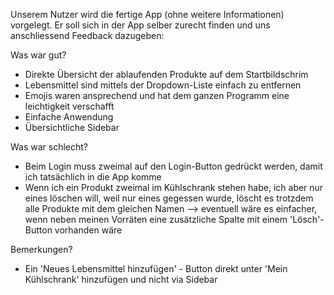 Unserem Nutzer wird die fertige App (ohne weitere Informationen) vorgelegt. Er soll sich in der App selber zurecht finden und uns anschliessend Feedback dazugeben:

Was war gut?
- Direkte Übersicht der ablaufenden Produkte auf dem Startbildschrim
- Lebensmittel sind mittels der Dropdown-Liste einfach zu entfernen
- Emojis waren ansprechend und hat dem ganzen Programm eine leichtigkeit verschafft
- Einfache Anwendung
- Übersichtliche Sidebar



Was war schlecht?
- Beim Login muss zweimal auf den Login-Button gedrückt werden, damit ich tatsächlich in die App komme
- Wenn ich ein Produkt zweimal im Kühlschrank stehen habe, ich aber nur eines löschen will, weil nur eines gegessen wurde, löscht es trotzdem alle Produkte mit dem gleichen Namen --> eventuell wäre es einfacher, wenn neben meinen Vorräten eine zusätzliche Spalte mit einem 'Lösch'-Button vorhanden wäre



Bemerkungen?
- Ein 'Neues Lebensmittel hinzufügen' - Button direkt unter 'Mein Kühlschrank' hinzufügen und nicht via Sidebar
